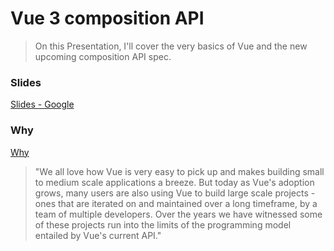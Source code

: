 # Vue 3 composition API
> On this Presentation, I'll cover the very basics of Vue and the new upcoming composition API spec.

### Slides
[Slides - Google](https://docs.google.com/presentation/d/1W2KuZexlqQitH5A8GvoZUSxjcDfliGEFz8B_UcqKBbY)

### Why 
[Why](https://vue-composition-api-rfc.netlify.com/#motivation)
> "We all love how Vue is very easy to pick up and makes building small to medium scale applications a breeze. But today as Vue's adoption grows, many users are also using Vue to build large scale projects - ones that are iterated on and maintained over a long timeframe, by a team of multiple developers. Over the years we have witnessed some of these projects run into the limits of the programming model entailed by Vue's current API."


